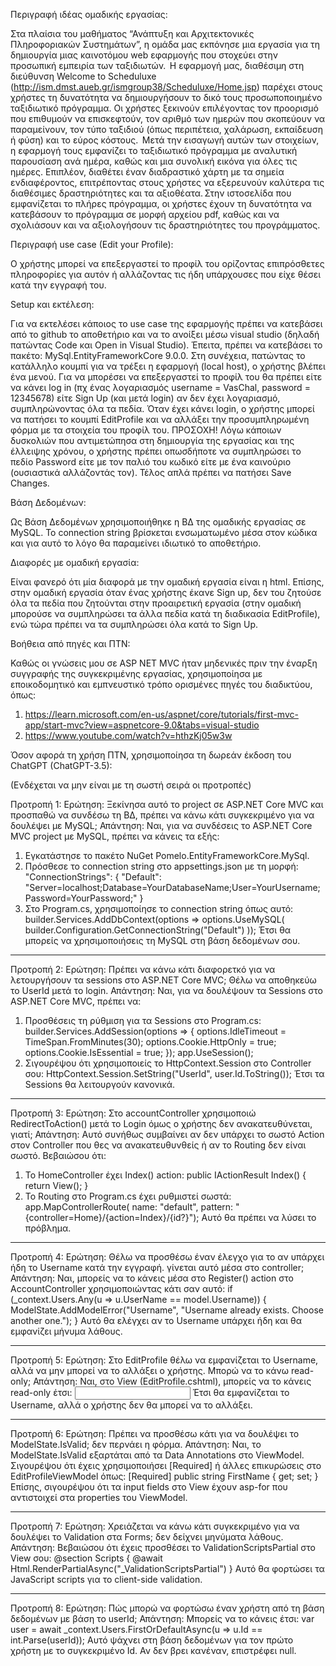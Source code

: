 Περιγραφή ιδέας ομαδικής εργασίας:

Στα πλαίσια του μαθήματος “Ανάπτυξη και Αρχιτεκτονικές Πληροφοριακών Συστημάτων”, η ομάδα μας εκπόνησε μια εργασία για τη δημιουργία μιας καινοτόμου web εφαρμογής που στοχεύει στην προσωπική εμπειρία των ταξιδιωτών.  
Η εφαρμογή μας, διαθέσιμη στη διεύθυνση Welcome to Scheduluxe (http://ism.dmst.aueb.gr/ismgroup38/Scheduluxe/Home.jsp) παρέχει στους χρήστες τη δυνατότητα να δημιουργήσουν το δικό τους προσωποποιημένο ταξιδιωτικό πρόγραμμα. Οι χρήστες ξεκινούν επιλέγοντας τον προορισμό που επιθυμούν να επισκεφτούν, τον αριθμό των ημερών που σκοπεύουν να παραμείνουν, τον τύπο ταξιδιού (όπως περιπέτεια, χαλάρωση, εκπαίδευση ή φύση) και το εύρος κόστους.  
Μετά την εισαγωγή αυτών των στοιχείων, η εφαρμογή τους εμφανίζει το ταξιδιωτικό πρόγραμμα με αναλυτική παρουσίαση ανά ημέρα, καθώς και μια συνολική εικόνα για όλες τις ημέρες. Επιπλέον, διαθέτει έναν διαδραστικό χάρτη με τα σημεία ενδιαφέροντος, επιτρέποντας στους χρήστες να εξερευνούν καλύτερα τις διαθέσιμες δραστηριότητες και τα αξιοθέατα. Στην ιστοσελίδα που εμφανίζεται το πλήρες πρόγραμμα, οι χρήστες έχουν τη δυνατότητα να κατεβάσουν το πρόγραμμα σε μορφή αρχείου pdf, καθώς και να σχολιάσουν και να αξιολογήσουν τις δραστηριότητες του προγράμματος.

Περιγραφή use case (Edit your Profile):

Ο χρήστης μπορεί να επεξεργαστεί το προφίλ του ορίζοντας επιπρόσθετες πληροφορίες για αυτόν ή αλλάζοντας τις ήδη υπάρχουσες που είχε θέσει κατά την εγγραφή του.

Setup και εκτέλεση:

Για να εκτελέσει κάποιος το use case της εφαρμογής πρέπει να κατεβάσει από το github το αποθετήριο και να το ανοίξει μέσω visual studio (δηλαδή πατώντας Code και Open in Visual Studio). Έπειτα, πρέπει να κατεβάσει το πακέτο: MySql.EntityFrameworkCore 9.0.0.
Στη συνέχεια, πατώντας το κατάλληλο κουμπί για να τρέξει η εφαρμογή (local host), ο χρήστης βλέπει ένα μενού. Για να μπορέσει να επεξεργαστεί το προφίλ του θα πρέπει είτε να κάνει log in (πχ ένας λογαριασμός username = VasChal, password = 12345678) είτε Sign Up (και μετά login) αν δεν έχει λογαριασμό, συμπληρώνοντας όλα τα πεδία. Όταν έχει κάνει login, ο χρήστης μπορεί να πατήσει το κουμπί EditProfile και να αλλάξει την προσυμπληρωμένη φόρμα με τα στοιχεία του προφίλ του. ΠΡΟΣΟΧΗ! Λόγω κάποιων δυσκολιών που αντιμετώπησα στη δημιουργία της εργασίας και της έλλειψης χρόνου, ο χρήστης πρέπει οπωσδήποτε να συμπληρώσει το πεδίο Password είτε με τον παλιό του κωδικό είτε με ένα καινούριο (ουσιαστικά αλλάζοντάς τον).
Τέλος απλά πρέπει να πατήσει Save Changes.

Βάση Δεδομένων:

Ως Βάση Δεδομένων χρησιμοποιήθηκε η ΒΔ της ομαδικής εργασίας σε MySQL. Το connection string βρίσκεται ενσωματωμένο μέσα στον κώδικα και για αυτό το λόγο θα παραμείνει ιδιωτικό το αποθετήριο.

Διαφορές με ομαδική εργασία:

Είναι φανερό ότι μία διαφορά με την ομαδική εργασία είναι η html.
Επίσης, στην ομαδική εργασία όταν ένας χρήστης έκανε Sign up, δεν του ζητούσε όλα τα πεδία που ζητούνται στην προαιρετική εργασία (στην ομαδική μπορούσε να συμπληρώσει τα άλλα πεδία κατά τη διαδικασία EditProfile), ενώ τώρα πρέπει να τα συμπληρώσει όλα κατά το Sign Up.

Βοήθεια από πηγές και ΠΤΝ:

Καθώς οι γνώσεις μου σε ASP NET MVC ήταν μηδενικές πριν την έναρξη συγγραφής της συγκεκριμένης εργασίας, χρησιμοποίησα με εποικοδομητικό και εμπνευστικό τρόπο ορισμένες πηγές του διαδικτύου, όπως: 
1) https://learn.microsoft.com/en-us/aspnet/core/tutorials/first-mvc-app/start-mvc?view=aspnetcore-9.0&tabs=visual-studio
2) https://www.youtube.com/watch?v=hthzKj05w3w

Όσον αφορά τη χρήση ΠΤΝ, χρησιμοποίησα τη δωρεάν έκδοση του ChatGPT (ChatGPT-3.5): 

(Ενδέχεται να μην είναι με τη σωστή σειρά οι προτροπές)

Προτροπή 1:
Ερώτηση:
Ξεκίνησα αυτό το project σε ASP.NET Core MVC και προσπαθώ να συνδέσω τη ΒΔ, πρέπει να κάνω κάτι συγκεκριμένο για να δουλέψει με MySQL;
Απάντηση:
Ναι, για να συνδέσεις το ASP.NET Core MVC project με MySQL, πρέπει να κάνεις τα εξής:
1.	Εγκατάστησε το πακέτο NuGet Pomelo.EntityFrameworkCore.MySql.
2.	Πρόσθεσε το connection string στο appsettings.json με τη μορφή:
"ConnectionStrings": {
    "Default": "Server=localhost;Database=YourDatabaseName;User=YourUsername;Password=YourPassword;"
}
3.	Στο Program.cs, χρησιμοποίησε το connection string όπως αυτό:
builder.Services.AddDbContext<AppDbContext>(options =>
    options.UseMySQL(
        builder.Configuration.GetConnectionString("Default")
    ));
Έτσι θα μπορείς να χρησιμοποιήσεις τη MySQL στη βάση δεδομένων σου.
________________________________________
Προτροπή 2:
Ερώτηση:
Πρέπει να κάνω κάτι διαφορετκό για να λετουργήσουν τα sessions στο ASP.NET Core MVC; Θέλω να αποθηκεύω το UserId μετά το login.
Απάντηση:
Ναι, για να δουλέψουν τα Sessions στο ASP.NET Core MVC, πρέπει να:
1.	Προσθέσεις τη ρύθμιση για τα Sessions στο Program.cs:
builder.Services.AddSession(options =>
{
    options.IdleTimeout = TimeSpan.FromMinutes(30);
    options.Cookie.HttpOnly = true;
    options.Cookie.IsEssential = true;
});
app.UseSession();
2.	Σιγουρέψου ότι χρησιμοποιείς το HttpContext.Session στο Controller σου:
HttpContext.Session.SetString("UserId", user.Id.ToString());
Έτσι τα Sessions θα λειτουργούν κανονικά.
________________________________________
Προτροπή 3:
Ερώτηση:
Στο accountController χρησιμοποιώ RedirectToAction() μετά το Login όμως ο χρήστης δεν ανακατευθύνεται, γιατί;
Απάντηση:
Αυτό συνήθως συμβαίνει αν δεν υπάρχει το σωστό Action στον Controller που θες να ανακατευθυνθείς ή αν το Routing δεν είναι σωστό. Βεβαιώσου ότι:
1.	Το HomeController έχει Index() action:
public IActionResult Index()
{
    return View();
}
2.	Το Routing στο Program.cs έχει ρυθμιστεί σωστά:
app.MapControllerRoute(
    name: "default",
    pattern: "{controller=Home}/{action=Index}/{id?}");
Αυτό θα πρέπει να λύσει το πρόβλημα.
________________________________________
Προτροπή 4:
Ερώτηση:
Θέλω να προσθέσω έναν έλεγχο για το αν υπάρχει ήδη το Username κατά την εγγραφή. γίνεται αυτό μέσα στο controller;
Απάντηση:
Ναι, μπορείς να το κάνεις μέσα στο Register() action στο AccountController χρησιμοποιώντας κάτι σαν αυτό:
if (_context.Users.Any(u => u.UserName == model.Username))
{
    ModelState.AddModelError("Username", "Username already exists. Choose another one.");
}
Αυτό θα ελέγχει αν το Username υπάρχει ήδη και θα εμφανίζει μήνυμα λάθους.
________________________________________
Προτροπή 5:
Ερώτηση:
Στο EditProfile θέλω να εμφανίζεται το Username, αλλά να μην μπορεί να το αλλάξει ο χρήστης. Μπορώ να το κάνω read-only;
Απάντηση:
Ναι, στο View (EditProfile.cshtml), μπορείς να το κάνεις read-only έτσι:
<input asp-for="Username" class="form-control" readonly />
Έτσι θα εμφανίζεται το Username, αλλά ο χρήστης δεν θα μπορεί να το αλλάξει.
________________________________________
Προτροπή 6:
Ερώτηση:
Πρέπει να προσθέσω κάτι για να δουλέψει το ModelState.IsValid; δεν περνάει η φόρμα.
Απάντηση:
Ναι, το ModelState.IsValid εξαρτάται από τα Data Annotations στο ViewModel. Σιγουρέψου ότι έχεις χρησιμοποιήσει [Required] ή άλλες επικυρώσεις στο EditProfileViewModel όπως:
[Required]
public string FirstName { get; set; }
Επίσης, σιγουρέψου ότι τα input fields στο View έχουν asp-for που αντιστοιχεί στα properties του ViewModel.
________________________________________
Προτροπή 7:
Ερώτηση:
Χρειάζεται να κάνω κάτι συγκεκριμένο για να δουλέψει το Validation στα Forms; δεν δείχνει μηνύματα λάθους.
Απάντηση:
Βεβαιώσου ότι έχεις προσθέσει το ValidationScriptsPartial στο View σου:
@section Scripts {
    @await Html.RenderPartialAsync("_ValidationScriptsPartial")
}
Αυτό θα φορτώσει τα JavaScript scripts για το client-side validation.
________________________________________
Προτροπή 8:
Ερώτηση:
Πώς μπορώ να φορτώσω έναν χρήστη από τη βάση δεδομένων με βάση το userId;
Απάντηση:
Μπορείς να το κάνεις έτσι:
var user = await _context.Users.FirstOrDefaultAsync(u => u.Id == int.Parse(userId));
Αυτό ψάχνει στη βάση δεδομένων για τον πρώτο χρήστη με το συγκεκριμένο Id. Αν δεν βρει κανέναν, επιστρέφει null.




 

 

